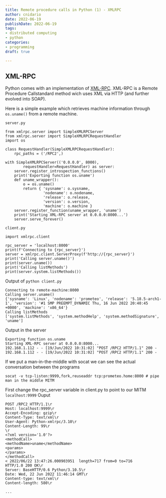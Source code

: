 ```yaml
---
title: Remote procedure calls in Python (1) - XMLRPC
author: cnidario
date: 2022-06-19
publishDate: 2022-06-19
tags:
- distributed computing
- python
categories: 
- programming
draft: true

---
```


## XML-RPC

Python comes with an implementation of [XML-RPC](https://en.wikipedia.org/wiki/XML-RPC). XML-RPC is a Remote Procedure Callstandard method wich uses XML via HTTP (and further evolved into SOAP).

Here is a simple example which retrieves machine information through `os.uname()` from a remote machine.

`server.py`
``` {.python}
from xmlrpc.server import SimpleXMLRPCServer
from xmlrpc.server import SimpleXMLRPCRequestHandler
import os

class RequestHandler(SimpleXMLRPCRequestHandler):
    rpc_paths = ('/RPC2',)

with SimpleXMLRPCServer(('0.0.0.0', 8000),
        requestHandler=RequestHandler) as server:
    server.register_introspection_functions()
    print('Exporting function os.uname')
    def uname_wrapper():
        o = os.uname()
        return { 'sysname': o.sysname,
                 'nodename': o.nodename,
                 'release': o.release,
                 'version': o.version,
                 'machine': o.machine }
    server.register_function(uname_wrapper, 'uname')
    print('Starting XML-RPC server at 0.0.0.0:8000...')
    server.serve_forever()

```
`client.py`
``` {.python}
import xmlrpc.client

rpc_server = 'localhost:8000'
print(f'Connecting to {rpc_server}')
server = xmlrpc.client.ServerProxy(f'http://{rpc_server}')
print('Calling server.uname()')
print(server.uname())
print('Calling listMethods')
print(server.system.listMethods())
```

Output of `python client.py`
```{.console}
Connecting to remote-machine:8000
Calling server.uname()
{'sysname': 'Linux', 'nodename': 'prometeo', 'release': '5.18.5-arch1-1', 'version': '#1 SMP PREEMPT_DYNAMIC Thu, 16 Jun 2022 20:40:45 +0000', 'machine': 'x86_64'}
Calling listMethods
['system.listMethods', 'system.methodHelp', 'system.methodSignature', 'uname']
```

Output in the server
```{.console}
Exporting function os.uname
Starting XML-RPC server at 0.0.0.0:8000...
192.168.1.112 - - [19/Jun/2022 10:31:02] "POST /RPC2 HTTP/1.1" 200 -
192.168.1.112 - - [19/Jun/2022 10:31:02] "POST /RPC2 HTTP/1.1" 200 -
```
If we put a man-in-the-middle with socat we can see the actual conversation between the programs
```{.console}
socat -v tcp-listen:9999,fork,reuseaddr tcp:prometeo.home:8000 # pipe man in the middle MITM
```
First change the rpc_server variable in client.py to point to our MITM `localhost:9999`
Ouput
```{.console}
POST /RPC2 HTTP/1.1\r
Host: localhost:9999\r
Accept-Encoding: gzip\r
Content-Type: text/xml\r
User-Agent: Python-xmlrpc/3.10\r
Content-Length: 99\r
\r
<?xml version='1.0'?>
<methodCall>
<methodName>uname</methodName>
<params>
</params>
</methodCall>
< 2022/06/22 13:47:26.000903951  length=717 from=0 to=716
HTTP/1.0 200 OK\r
Server: BaseHTTP/0.6 Python/3.10.5\r
Date: Wed, 22 Jun 2022 11:46:14 GMT\r
Content-type: text/xml\r
Content-length: 580\r

...
```
